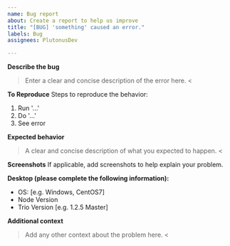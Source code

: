 ```yaml
---
name: Bug report
about: Create a report to help us improve
title: "[BUG] 'something' caused an error."
labels: Bug
assignees: PlutonusDev

---
```


**Describe the bug**
> Enter a clear and concise description of the error here. <

**To Reproduce**
Steps to reproduce the behavior:
1. Run '...'
2. Do '...'
4. See error

**Expected behavior**
> A clear and concise description of what you expected to happen. <

**Screenshots**
If applicable, add screenshots to help explain your problem.

**Desktop (please complete the following information):**
 - OS: [e.g. Windows, CentOS7]
 - Node Version
 - Trio Version [e.g. 1.2.5 Master]

**Additional context**
> Add any other context about the problem here. <
